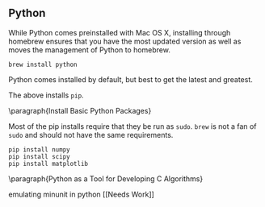 ## Python

While Python comes preinstalled with Mac OS X, installing through homebrew ensures that you have the most updated version as well as moves the management of Python to homebrew. 

```
brew install python 
```

Python comes installed by default, but best to get the latest and greatest. 

The above installs `pip`.

\paragraph{Install Basic Python Packages}

Most of the pip installs require that they be run as `sudo`. `brew` is not a fan of `sudo` and should not have the same requirements. 

```
pip install numpy
pip install scipy
pip install matplotlib
```

\paragraph{Python as a Tool for Developing C Algorithms}

emulating minunit in python [[Needs Work]]